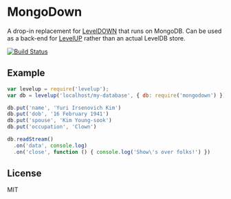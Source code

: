 # MongoDown

A drop-in replacement for
[LevelDOWN](https://github.com/rvagg/node-leveldown) that runs on
MongoDB. Can be used as a back-end for
[LevelUP](https://github.com/rvagg/node-levelup) rather than an actual
LevelDB store.

[![Build Status](https://travis-ci.org/watson/mongodown.png)](https://travis-ci.org/watson/mongodown)

## Example

```javascript
var levelup = require('levelup');
var db = levelup('localhost/my-database', { db: require('mongodown') });

db.put('name', 'Yuri Irsenovich Kim')
db.put('dob', '16 February 1941')
db.put('spouse', 'Kim Young-sook')
db.put('occupation', 'Clown')

db.readStream()
  .on('data', console.log)
  .on('close', function () { console.log('Show\'s over folks!') })
```

## License

MIT
